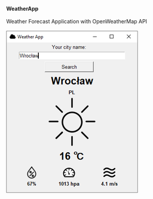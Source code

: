 <b>WeatherApp</b><br><br>
Weather Forecast Application with OpenWeatherMap API<br><br>
<img src="screen.png"/>

